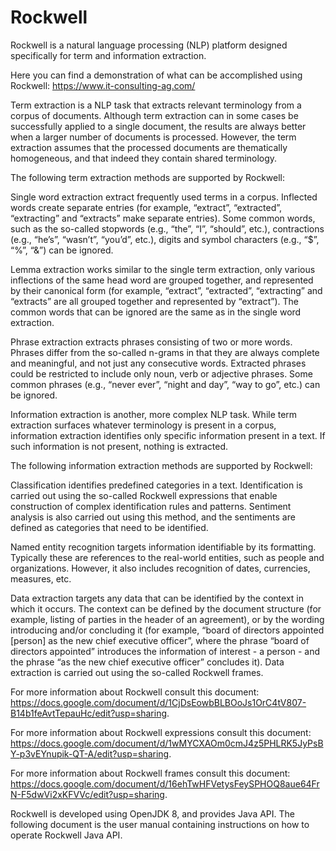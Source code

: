 <h1>Rockwell</h1>

<p>Rockwell is a natural language processing (NLP) platform designed specifically for term and information extraction.</p>

<p>Here you can find a demonstration of what can be accomplished using Rockwell: <a href="https://www.it-consulting-ag.com/" target="_blank">https://www.it-consulting-ag.com/</a></p>

Term extraction is a NLP task that extracts relevant terminology from a corpus of documents. Although term extraction can in some cases be successfully applied to a single document, the results are always better when a larger number of documents is processed. However, the term extraction assumes that the processed documents are thematically homogeneous, and that indeed they contain shared terminology.

The following term extraction methods are supported by Rockwell:

Single word extraction extract frequently used terms in a corpus. Inflected words create separate entries (for example, “extract”, “extracted”, “extracting” and “extracts” make separate entries). Some common words, such as the so-called stopwords (e.g., “the”, “I”, “should”, etc.),  contractions (e.g., “he’s”, “wasn’t”, “you’d”, etc.), digits and symbol characters (e.g., “$”, “%”, “&”)  can be ignored.

Lemma extraction works similar to the single term extraction, only various inflections of the same head word are grouped together, and represented by their canonical form (for example, “extract”, “extracted”, “extracting” and “extracts” are all grouped together and represented by “extract”). The common words that can be ignored are the same as in the single word extraction.

Phrase extraction extracts phrases consisting of two or more words. Phrases differ from the so-called n-grams in that they are always complete and meaningful, and not just any consecutive words. Extracted phrases could be restricted to include only noun, verb or adjective phrases. Some common phrases (e.g., “never ever”, “night and day”, “way to go”, etc.) can be ignored.

Information extraction is another, more complex NLP task. While term extraction surfaces whatever terminology is present in a corpus, information extraction identifies only specific information present in a text. If such information is not present, nothing is extracted.

The following information extraction methods are supported by Rockwell:

Classification identifies predefined categories in a text. Identification is carried out using the so-called Rockwell expressions that enable construction of complex identification rules and patterns. Sentiment analysis is also carried out using this method, and the sentiments are defined as categories that need to be identified.

Named entity recognition targets information identifiable by its formatting. Typically these are references to the real-world entities, such as people and organizations. However, it also includes recognition of dates, currencies, measures, etc.

Data extraction targets any data that can be identified by the context in which it occurs. The context can be defined by the document structure (for example, listing of parties in the header of an agreement), or by the wording introducing and/or concluding it (for example, “board of directors appointed [person] as the new chief executive officer”, where the phrase “board of directors appointed” introduces the information of interest - a person - and the phrase “as the new chief executive officer” concludes it). Data extraction is carried out using the so-called Rockwell frames.

For more information about Rockwell consult this document: https://docs.google.com/document/d/1CjDsEowbBLBOoJs1OrC4tV807-B14b1feAvtTepauHc/edit?usp=sharing.

For more information about Rockwell expressions consult this document: https://docs.google.com/document/d/1wMYCXAOm0cmJ4z5PHLRK5JyPsBY-p3vEYnupik-QT-A/edit?usp=sharing.

For more information about Rockwell frames consult this document: https://docs.google.com/document/d/16ehTwHFVetysFeySPHOQ8aue64FrN-F5dwVi2xKFVVc/edit?usp=sharing.

Rockwell is developed using OpenJDK 8, and provides Java API. The following document is the user manual containing instructions on how to operate Rockwell Java API.
